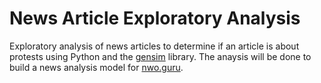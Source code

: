 # News Article Exploratory Analysis

Exploratory analysis of news articles to determine if an article is about protests using Python and the [gensim](https://github.com/RaRe-Technologies/gensim) library. The anaysis will be done to build a news analysis model for [nwo.guru](http://nwo.guru).

